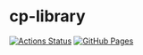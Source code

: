 # cp-library

[![Actions Status](https://github.com/t98slider/cp-library/workflows/verify/badge.svg)](https://github.com/t98slider/cp-library/actions) [![GitHub Pages](https://img.shields.io/static/v1?label=GitHub+Pages&message=+&color=brightgreen&logo=github)](https://t98slider.github.io/cp-library/)
